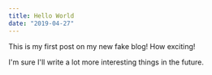 ```yaml
---
title: Hello World
date: "2019-04-27"
---
```


This is my first post on my new fake blog! How exciting!

I'm sure I'll write a lot more interesting things in the future.
